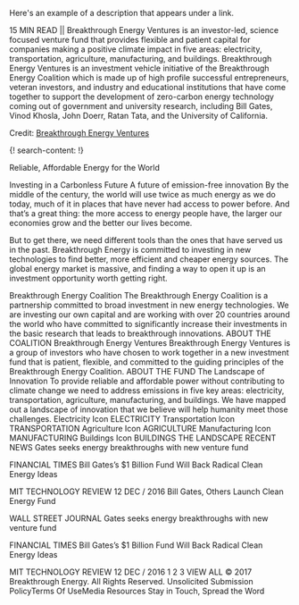 Here's an example of a description that appears under a link.

15 MIN READ || Breakthrough Energy Ventures is an investor-led, science focused venture fund that provides flexible and patient capital for companies making a positive climate impact in five areas: electricity, transportation, agriculture, manufacturing, and buildings. Breakthrough Energy Ventures is an investment vehicle initiative of the Breakthrough Energy Coalition which is made up of high profile successful entrepreneurs, veteran investors, and industry and educational institutions that have come together to support the development of zero-carbon energy technology coming out of government and university research, including Bill Gates, Vinod Khosla, John Doerr, Ratan Tata, and the University of California. 

Credit: [Breakthrough Energy Ventures](http://www.b-t.energy/)


{! search-content: !}



Reliable, Affordable Energy for the World

Investing in a Carbonless Future
A future of emission-free innovation
By the middle of the century, the world will use twice as much energy as we do today, much of it in places that have never had access to power before. And that’s a great thing: the more access to energy people have, the larger our economies grow and the better our lives become.

But to get there, we need different tools than the ones that have served us in the past. Breakthrough Energy is committed to investing in new technologies to find better, more efficient and cheaper energy sources. The global energy market is massive, and finding a way to open it up is an investment opportunity worth getting right.

Breakthrough Energy Coalition
The Breakthrough Energy Coalition is a partnership committed to broad investment in new energy technologies. We are investing our own capital and are working with over 20 countries around the world who have committed to significantly increase their investments in the basic research that leads to breakthrough innovations.
ABOUT THE COALITION
Breakthrough Energy Ventures
Breakthrough Energy Ventures is a group of investors who have chosen to work together in a new investment fund that is patient, flexible, and committed to the guiding principles of the Breakthrough Energy Coalition.
ABOUT THE FUND
The Landscape of Innovation
To provide reliable and affordable power without contributing to climate change we need to address emissions in five key areas: electricity, transportation, agriculture, manufacturing, and buildings. We have mapped out a landscape of innovation that we believe will help humanity meet those challenges.
Electricity Icon ELECTRICITY
Transportation Icon TRANSPORTATION
Agriculture Icon AGRICULTURE
Manufacturing Icon MANUFACTURING
Buildings Icon BUILDINGS
THE LANDSCAPE
RECENT NEWS
Gates seeks energy breakthroughs with new venture fund

FINANCIAL TIMES
Bill Gates’s $1 Billion Fund Will Back Radical Clean Energy Ideas

MIT TECHNOLOGY REVIEW 12 DEC / 2016
Bill Gates, Others Launch Clean Energy Fund

WALL STREET JOURNAL
Gates seeks energy breakthroughs with new venture fund

FINANCIAL TIMES
Bill Gates’s $1 Billion Fund Will Back Radical Clean Energy Ideas

MIT TECHNOLOGY REVIEW 12 DEC / 2016
1
2
3
VIEW ALL
© 2017 Breakthrough Energy.
All Rights Reserved.
Unsolicited Submission PolicyTerms Of UseMedia Resources
Stay in Touch, Spread the Word
